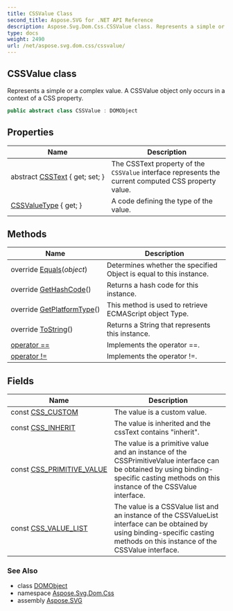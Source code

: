 ```yaml
---
title: CSSValue Class
second_title: Aspose.SVG for .NET API Reference
description: Aspose.Svg.Dom.Css.CSSValue class. Represents a simple or a complex value. A CSSValue object only occurs in a context of a CSS property
type: docs
weight: 2490
url: /net/aspose.svg.dom.css/cssvalue/
---
```

## CSSValue class

Represents a simple or a complex value. A CSSValue object only occurs in a context of a CSS property.

```csharp
public abstract class CSSValue : DOMObject
```

## Properties

| Name | Description |
| --- | --- |
| abstract [CSSText](../../aspose.svg.dom.css/cssvalue/csstext/) { get; set; } | The CSSText property of the `CSSValue` interface represents the current computed CSS property value. |
| [CSSValueType](../../aspose.svg.dom.css/cssvalue/cssvaluetype/) { get; } | A code defining the type of the value. |

## Methods

| Name | Description |
| --- | --- |
| override [Equals](../../aspose.svg.dom.css/cssvalue/equals/)(*object*) | Determines whether the specified Object is equal to this instance. |
| override [GetHashCode](../../aspose.svg.dom.css/cssvalue/gethashcode/)() | Returns a hash code for this instance. |
| override [GetPlatformType](../../aspose.svg.dom.css/cssvalue/getplatformtype/)() | This method is used to retrieve ECMAScript object Type. |
| override [ToString](../../aspose.svg.dom.css/cssvalue/tostring/)() | Returns a String that represents this instance. |
| [operator ==](../../aspose.svg.dom.css/cssvalue/op_equality/) | Implements the operator ==. |
| [operator !=](../../aspose.svg.dom.css/cssvalue/op_inequality/) | Implements the operator !=. |

## Fields

| Name | Description |
| --- | --- |
| const [CSS_CUSTOM](../../aspose.svg.dom.css/cssvalue/css_custom/) | The value is a custom value. |
| const [CSS_INHERIT](../../aspose.svg.dom.css/cssvalue/css_inherit/) | The value is inherited and the cssText contains "inherit". |
| const [CSS_PRIMITIVE_VALUE](../../aspose.svg.dom.css/cssvalue/css_primitive_value/) | The value is a primitive value and an instance of the CSSPrimitiveValue interface can be obtained by using binding-specific casting methods on this instance of the CSSValue interface. |
| const [CSS_VALUE_LIST](../../aspose.svg.dom.css/cssvalue/css_value_list/) | The value is a CSSValue list and an instance of the CSSValueList interface can be obtained by using binding-specific casting methods on this instance of the CSSValue interface. |

### See Also

* class [DOMObject](../../aspose.svg.dom/domobject/)
* namespace [Aspose.Svg.Dom.Css](../../aspose.svg.dom.css/)
* assembly [Aspose.SVG](../../)
